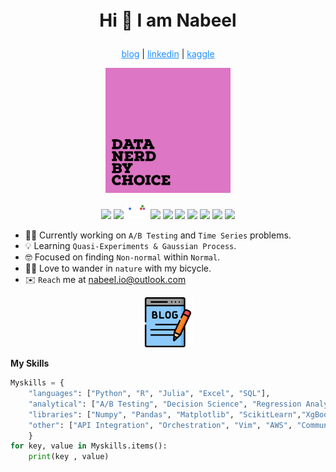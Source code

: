 
<p align="center" style="font-size: 200%;"><b>Hi 👋 I am Nabeel</b></p>
<p align="center">
    <a href="https://nabeel-io.github.io/blog/index.html" style="color:dodgerblue">blog</a> |
    <a href="https://www.linkedin.com/in/nabeel-hasan-bits00/" style="color:dodgerblue">linkedin</a> |
    <a href="https://www.kaggle.com/floopybits" style="color:dodgerblue">kaggle</a> 
</p>

<p align="center"><img src="photo/FloopyBits15.png" width=200>
</p>

<p align="center">
<img  src="https://s3.dualstack.us-east-2.amazonaws.com/pythondotorg-assets/media/community/logos/python-logo-only.png" width=20>
<img
 src="https://www.r-project.org/logo/Rlogo.png" width=25>
<img src="https://raw.githubusercontent.com/JuliaLang/julia-logo-graphics/e621cb9e88ff9e0c9e9cad8847b5986e0c43626d/images/julia-logo-dark.svg" width=35 />
<img src="https://upload.wikimedia.org/wikipedia/commons/3/34/Microsoft_Office_Excel_%282019%E2%80%93present%29.svg" width=25/>
<img
src="https://upload.wikimedia.org/wikipedia/commons/c/cf/New_Power_BI_Logo.svg" width=25>
<img 
src="https://git-scm.com/images/logos/downloads/Git-Logo-1788C.svg" width=45>
<img src="https://cdn.jsdelivr.net/gh/devicons/devicon/icons/postgresql/postgresql-original.svg" width=25/>
<img src="https://cdn.jsdelivr.net/gh/devicons/devicon/icons/mysql/mysql-original.svg" width=25/>
<img
src="https://upload.wikimedia.org/wikipedia/commons/0/05/Scikit_learn_logo_small.svg" width=35>
<img src="https://bashlogo.com/img/logo/svg/full_colored_dark.svg" width=55 />
</p>          


* 👨‍💻 Currently working on `A/B Testing`  and `Time Series` problems.
* 💡 Learning `Quasi-Experiments & Gaussian Process`.
* 🤓 Focused on finding `Non-normal` within `Normal`.
* 🚴‍♂️ Love to wander in `nature` with my bicycle.
* ✉️ `Reach` me at nabeel.io@outlook.com


<p align="center">
<a href="https://nabeel-io.github.io/blog/index.html"><img src="photo/blog.png" width = 80, hspace=70></a>
</p>


**My Skills**

```python
Myskills = {
    "languages": ["Python", "R", "Julia", "Excel", "SQL"],
    "analytical": ["A/B Testing", "Decision Science", "Regression Analysis", "Time Series", "Basket Analysis"],
    "libraries": ["Numpy", "Pandas", "Matplotlib", "ScikitLearn","XgBoost","Requests", "Flask", "Click", "git"],
    "other": ["API Integration", "Orchestration", "Vim", "AWS", "Communication", "Collaboration".]
    }
for key, value in Myskills.items():
    print(key , value)
```
